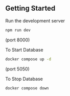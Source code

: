 ## Getting Started

Run the development server

```bash
npm run dev
```
(port 8000)

To Start Database
```bash
docker compose up -d
```
(port 5050)

To Stop Database
```bash
docker compose down
```


